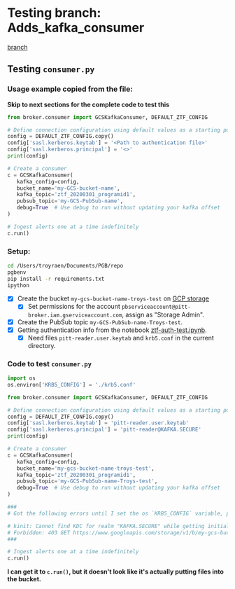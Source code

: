 # Testing branch: Adds_kafka_consumer

[branch](https://github.com/mwvgroup/Pitt-Google-Broker/tree/Adds_kafka_consumer)

## Testing `consumer.py`

### Usage example copied from the file:
__Skip to next sections for the complete code to test this__
<!-- fs -->

```python
from broker.consumer import GCSKafkaConsumer, DEFAULT_ZTF_CONFIG

# Define connection configuration using default values as a starting point
config = DEFAULT_ZTF_CONFIG.copy()
config['sasl.kerberos.keytab'] = '<Path to authentication file>'
config['sasl.kerberos.principal'] = '<>'
print(config)

# Create a consumer
c = GCSKafkaConsumer(
   kafka_config=config,
   bucket_name='my-GCS-bucket-name',
   kafka_topic='ztf_20200301_programid1',
   pubsub_topic='my-GCS-PubSub-name',
   debug=True  # Use debug to run without updating your kafka offset
)

# Ingest alerts one at a time indefinitely
c.run()

```
<!-- fe ### Usage example copied from the file: -->

### Setup:
<!-- fs -->
```bash
cd /Users/troyraen/Documents/PGB/repo
pgbenv
pip install -r requirements.txt
ipython
```

- [x]  Create the bucket `my-gcs-bucket-name-troys-test` on [GCP storage](https://console.cloud.google.com/storage/browser)
    - [x]  Set permissions for the account `pbserviceaccount@pitt-broker.iam.gserviceaccount.com`, assign as "Storage Admin".
- [x]  Create the PubSub topic `my-GCS-PubSub-name-Troys-test`.
- [x]  Getting authentication info from the notebook [ztf-auth-test.ipynb](notebooks/ztf-auth-test.ipynb).
    - [x]  Need files `pitt-reader.user.keytab` and `krb5.conf` in the current directory.

<!-- fe ### Setup: -->

### Code to test `consumer.py`
<!-- fs -->
```python
import os
os.environ['KRB5_CONFIG'] = './krb5.conf'

from broker.consumer import GCSKafkaConsumer, DEFAULT_ZTF_CONFIG

# Define connection configuration using default values as a starting point
config = DEFAULT_ZTF_CONFIG.copy()
config['sasl.kerberos.keytab'] = 'pitt-reader.user.keytab'
config['sasl.kerberos.principal'] = 'pitt-reader@KAFKA.SECURE'
print(config)

# Create a consumer
c = GCSKafkaConsumer(
   kafka_config=config,
   bucket_name='my-gcs-bucket-name-troys-test',
   kafka_topic='ztf_20200301_programid1',
   pubsub_topic='my-GCS-PubSub-name-Troys-test',
   debug=True  # Use debug to run without updating your kafka offset
)

###
# Got the following errors until I set the os `KRB5_CONFIG` variable, put the authentication files in main broker repo dir, created the bucket, and gave permissions to pbserviceaccount@pitt-broker.iam.gserviceaccount.com

# kinit: Cannot find KDC for realm "KAFKA.SECURE" while getting initial credentials
# Forbidden: 403 GET https://www.googleapis.com/storage/v1/b/my-gcs-bucket-name-troys-test?projection=noAcl: pbserviceaccount@pitt-broker.iam.gserviceaccount.com does not have storage.buckets.get access to my-gcs-bucket-name-troys-test.
###

# Ingest alerts one at a time indefinitely
c.run()
```

__I can get it to `c.run()`, but it doesn't look like it's actually putting files into the bucket.__


<!-- fe ### Code to test `consumer.py` -->
